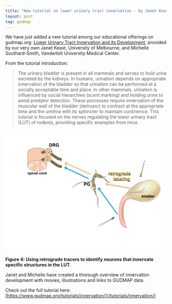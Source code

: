 ```yaml
---
title: "New tutorial on lower urinary tract innervation - by Janet Keast and Michelle Southard-Smith"
layout: post
tag: gudmap
---
```


We have just added a new tutorial among our educational offerings on gudmap.org: [Lower Urinary Tract Innervation and its Development](/tutorials/innervation/), provided by our very own Janet Keast, University of Melbourne, and Michelle Southard-Smith, Vanderbilt University Medical Center.

From the tutorial introduction:
> The urinary bladder is present in all mammals and serves to hold urine excreted by the kidneys. In humans, urination depends on appropriate innervation of the bladder so that urination can be performed at a socially acceptable time and place. In other mammals, urination is influenced by social hierarchies (scent marking) and holding urine to avoid predator detection. These processes require innervation of the muscular wall of the bladder (detrusor) to contract at the appropriate time and the urethra with its sphincter to maintain continence. This tutorial is focused on the nerves regulating the lower urinary tract (LUT) of rodents, providing specific examples from mice.

![Figure 4: Using retrograde tracers to identify neurons that innervate specific structures in the LUT.](/tutorials/innervation/Fig4_Retrograde_Labeling_v2.png)

**Figure 4: Using retrograde tracers to identify neurons that innervate specific structures in the LUT.**

Janet and Michelle have created a thorough overview of innervation development with movies, illustrations and links to GUDMAP data.

Check out the full tutorial here: [https://www.gudmap.org/tutorials/innervation/](/tutorials/innervation/)
